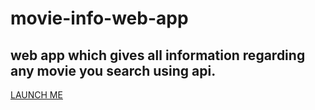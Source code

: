 # movie-info-web-app
## web app which gives all information regarding any movie you search using api.
<a href="movie-info-flame.vercel.app">LAUNCH ME</a>